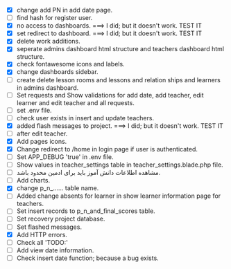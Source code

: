 - [x] change add PN in add date page.
- [ ] find hash for register user.
- [x] no access to dashboards. ===> I did; but it doesn't work. TEST IT
- [x] set redirect to dashboard. ===> I did; but it doesn't work. TEST IT
- [x] delete work additions.
- [x] seperate admins dashboard html structure and teachers dashboard html structure.
- [x] check fontawesome icons and labels.
- [x] change dashboards sidebar.
- [ ] create delete lesson rooms and lessons and relation ships and learners in admins dashboard.
- [ ] Set requests and Show validations for add date, add teacher, edit learner and edit teacher and all requests.
- [ ] set .env file.
- [ ] check user exists in insert and update teachers.
- [x] added flash messages to project. ===> I did; but it doesn't work. TEST IT
- [ ] after edit teacher.
- [x] Add pages icons.
- [x] Change redirect to /home in login page if user is authenticated.
- [ ] Set APP_DEBUG 'true' in .env file.
- [ ] Show values in teacher_settings table in teacher_settings.blade.php file.
- [ ] مشاهده اطلاعات دانش آموز باید برای ادمین محدود باشد.
- [ ] Add charts.
- [x] change p_n_...... table name.
- [ ] Added change absents for learner in show learner information page for teachers.
- [ ] Set insert records to p_n_and_final_scores table.
- [ ] Set recovery project database.
- [ ] Set flashed messages.
- [x] Add HTTP errors.
- [ ] Check all 'TODO:'
- [ ] Add view date information.
- [ ] Check insert date function; because a bug exists.
